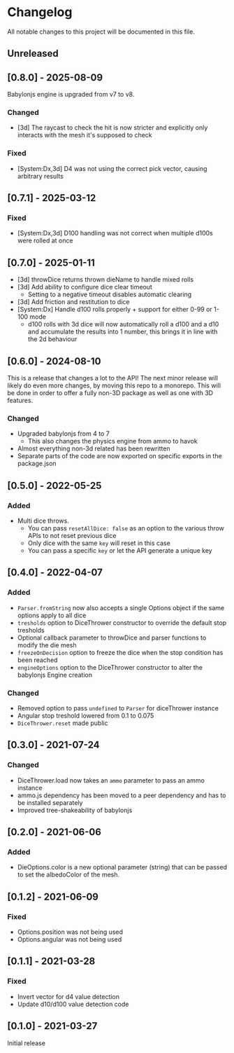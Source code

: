 # Changelog

All notable changes to this project will be documented in this file.

## Unreleased

## [0.8.0] - 2025-08-09

Babylonjs engine is upgraded from v7 to v8.

### Changed

-   [3d] The raycast to check the hit is now stricter and explicitly only interacts with the mesh it's supposed to check

### Fixed

-   [System:Dx,3d] D4 was not using the correct pick vector, causing arbitrary results

## [0.7.1] - 2025-03-12

### Fixed

-   [System:Dx,3d] D100 handling was not correct when multiple d100s were rolled at once

## [0.7.0] - 2025-01-11

-   [3d] throwDice returns thrown dieName to handle mixed rolls
-   [3d] Add ability to configure dice clear timeout
    -   Setting to a negative timeout disables automatic clearing
-   [3d] Add friction and restitution to dice
-   [System:Dx] Handle d100 rolls properly + support for either 0-99 or 1-100 mode
    -   d100 rolls with 3d dice will now automatically roll a d100 and a d10 and accumulate the results into 1 number, this brings it in line with the 2d behaviour

## [0.6.0] - 2024-08-10

This is a release that changes a lot to the API!
The next minor release will likely do even more changes, by moving this repo to a monorepo.
This will be done in order to offer a fully non-3D package as well as one with 3D features.

### Changed

-   Upgraded babylonjs from 4 to 7
    -   This also changes the physics engine from ammo to havok
-   Almost everything non-3d related has been rewritten
-   Separate parts of the code are now exported on specific exports in the package.json

## [0.5.0] - 2022-05-25

### Added

-   Multi dice throws.
    -   You can pass `resetAllDice: false` as an option to the various throw APIs to not reset previous dice
    -   Only dice with the same `key` will reset in this case
    -   You can pass a specific `key` or let the API generate a unique key

## [0.4.0] - 2022-04-07

### Added

-   `Parser.fromString` now also accepts a single Options object if the same options apply to all dice
-   `tresholds` option to DiceThrower constructor to override the default stop tresholds
-   Optional callback parameter to throwDice and parser functions to modify the die mesh
-   `freezeOnDecision` option to freeze the dice when the stop condition has been reached
-   `engineOptions` option to the DiceThrower constructor to alter the babylonjs Engine creation

### Changed

-   Removed option to pass `undefined` to `Parser` for diceThrower instance
-   Angular stop treshold lowered from 0.1 to 0.075
-   `DiceThrower.reset` made public

## [0.3.0] - 2021-07-24

### Changed

-   DiceThrower.load now takes an `ammo` parameter to pass an ammo instance
-   ammo.js dependency has been moved to a peer dependency and has to be installed separately
-   Improved tree-shakeability of babylonjs

## [0.2.0] - 2021-06-06

### Added

-   DieOptions.color is a new optional parameter (string) that can be passed to set the albedoColor of the mesh.

## [0.1.2] - 2021-06-09

### Fixed

-   Options.position was not being used
-   Options.angular was not being used

## [0.1.1] - 2021-03-28

### Fixed

-   Invert vector for d4 value detection
-   Update d10/d100 value detection code

## [0.1.0] - 2021-03-27

Initial release
